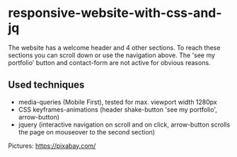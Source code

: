 # responsive-website-with-css-and-jq

The website has a welcome header and 4 other sections. To reach these sections you can scroll down or use the navigation above. The 'see my portfolio' button and contact-form are not active for obvious reasons. 

## Used techniques

* media-queries (Mobile First), tested for max. viewport width 1280px
* CSS keyframes-animations (header shake-button 'see my portfolio', arrow-button)
* jquery (interactive navigation on scroll and on click, arrow-button scrolls the page on mouseover to the second section)

Pictures: https://pixabay.com/
